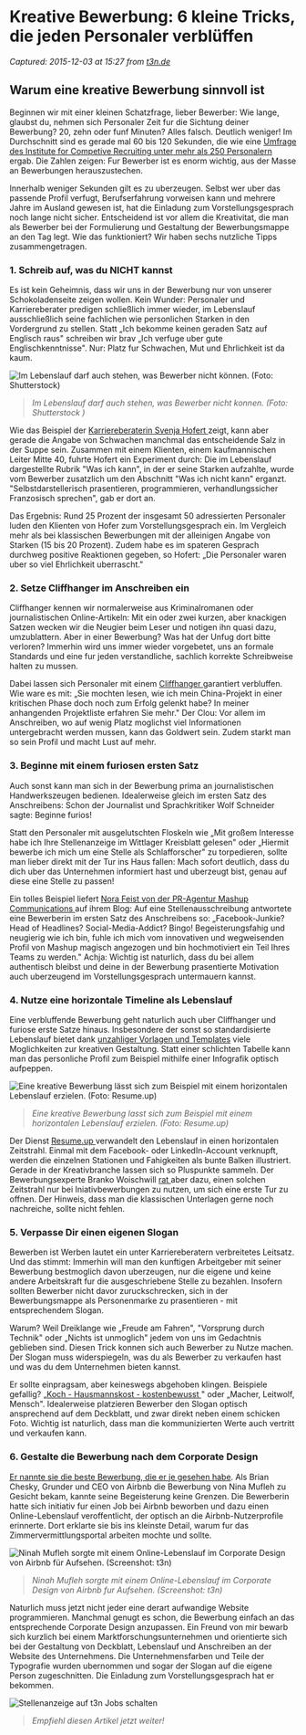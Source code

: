 # Kreative Bewerbung: 6 kleine Tricks, die jeden Personaler verblüffen

_Captured: 2015-12-03 at 15:27 from [t3n.de](http://t3n.de/news/kreative-bewerbung-661757/?utm_source=feedburner+t3n+News+12.000er&utm_medium=feed&utm_campaign=Feed%3A+aktuell%2Ffeeds%2Frss+%28t3n+News%29)_

## Warum eine kreative Bewerbung sinnvoll ist

Beginnen wir mit einer kleinen Schatzfrage, lieber Bewerber: Wie lange, glaubst du, nehmen sich Personaler Zeit fur die Sichtung deiner Bewerbung? 20, zehn oder funf Minuten? Alles falsch. Deutlich weniger! Im Durchschnitt sind es gerade mal 60 bis 120 Sekunden, die wie eine [Umfrage des Institute for Competive Recruiting unter mehr als 250 Personalern ](http://www.competitiverecruiting.de/Recruiter-Survey.html) ergab. Die Zahlen zeigen: Fur Bewerber ist es enorm wichtig, aus der Masse an Bewerbungen herauszustechen.

Innerhalb weniger Sekunden gilt es zu uberzeugen. Selbst wer uber das passende Profil verfugt, Berufserfahrung vorweisen kann und mehrere Jahre im Ausland gewesen ist, hat die Einladung zum Vorstellungsgesprach noch lange nicht sicher. Entscheidend ist vor allem die Kreativitat, die man als Bewerber bei der Formulierung und Gestaltung der Bewerbungsmappe an den Tag legt. Wie das funktioniert? Wir haben sechs nutzliche Tipps zusammengetragen.

### 1\. Schreib auf, was du NICHT kannst

Es ist kein Geheimnis, dass wir uns in der Bewerbung nur von unserer Schokoladenseite zeigen wollen. Kein Wunder: Personaler und Karriereberater predigen schließlich immer wieder, im Lebenslauf ausschließlich seine fachlichen wie personlichen Starken in den Vordergrund zu stellen. Statt „Ich bekomme keinen geraden Satz auf Englisch raus" schreiben wir brav „Ich verfuge uber gute Englischkenntnisse". Nur: Platz fur Schwachen, Mut und Ehrlichkeit ist da kaum.

![Im Lebenslauf darf auch stehen, was Bewerber nicht können. \(Foto: Shutterstock\)](http://t3n.de/news/wp-content/uploads/2015/01/bewerbung_englisch_curriculum_vitae_lebenslauf-595x362.jpg)

> _Im Lebenslauf darf auch stehen, was Bewerber nicht konnen. (Foto: Shutterstock )_

Wie das Beispiel der [Karriereberaterin Svenja Hofert ](http://www.spiegel.de/karriere/berufsstart/bewerbung-mit-misserfolgen-im-lebenslauf-zum-vorstellungsgespraech-a-1060045.html) zeigt, kann aber gerade die Angabe von Schwachen manchmal das entscheidende Salz in der Suppe sein. Zusammen mit einem Klienten, einem kaufmannischen Leiter Mitte 40, fuhrte Hofert ein Experiment durch: Die im Lebenslauf dargestellte Rubrik "Was ich kann", in der er seine Starken aufzahlte, wurde vom Bewerber zusatzlich um den Abschnitt "Was ich nicht kann" erganzt. "Selbstdarstellerisch prasentieren, programmieren, verhandlungssicher Franzosisch sprechen", gab er dort an.

Das Ergebnis: Rund 25 Prozent der insgesamt 50 adressierten Personaler luden den Klienten von Hofer zum Vorstellungsgesprach ein. Im Vergleich mehr als bei klassischen Bewerbungen mit der alleinigen Angabe von Starken (15 bis 20 Prozent). Zudem habe es im spateren Gesprach durchweg positive Reaktionen gegeben, so Hofert: „Die Personaler waren uber so viel Ehrlichkeit uberrascht."

### 2\. Setze Cliffhanger im Anschreiben ein

Cliffhanger kennen wir normalerweise aus Kriminalromanen oder journalistischen Online-Artikeln: Mit ein oder zwei kurzen, aber knackigen Satzen wecken wir die Neugier beim Leser und notigen ihn quasi dazu, umzublattern. Aber in einer Bewerbung? Was hat der Unfug dort bitte verloren? Immerhin wird uns immer wieder vorgebetet, uns an formale Standards und eine fur jeden verstandliche, sachlich korrekte Schreibweise halten zu mussen.

Dabei lassen sich Personaler mit einem [Cliffhanger ](http://karriereblog.svenja-hofert.de/2014/04/kein-fauler-zauber-7-psychotricks-fuer-die-bewerbung/) garantiert verbluffen. Wie ware es mit: „Sie mochten lesen, wie ich mein China-Projekt in einer kritischen Phase doch noch zum Erfolg gelenkt habe? In meiner anhangenden Projektliste erfahren Sie mehr." Der Clou: Vor allem im Anschreiben, wo auf wenig Platz moglichst viel Informationen untergebracht werden mussen, kann das Goldwert sein. Zudem starkt man so sein Profil und macht Lust auf mehr.

### 3\. Beginne mit einem furiosen ersten Satz

Auch sonst kann man sich in der Bewerbung prima an journalistischen Handwerkszeugen bedienen. Idealerweise gleich im ersten Satz des Anschreibens: Schon der Journalist und Sprachkritiker Wolf Schneider sagte: Beginne furios!

Statt den Personaler mit ausgelutschten Floskeln wie „Mit großem Interesse habe ich Ihre Stellenanzeige im Wittlager Kreisblatt gelesen" oder „Hiermit bewerbe ich mich um eine Stelle als Schlafforscher" zu torpedieren, sollte man lieber direkt mit der Tur ins Haus fallen: Mach sofort deutlich, dass du dich uber das Unternehmen informiert hast und uberzeugt bist, genau auf diese eine Stelle zu passen!

Ein tolles Beispiel liefert [Nora Feist von der PR-Agentur Mashup Communications ](http://bizzmiss.de/business-life/bewerbung-mal-anders/) auf ihrem Blog: Auf eine Stellenausschreibung antwortete eine Bewerberin im ersten Satz des Anschreibens so: „Facebook-Junkie? Head of Headlines? Social-Media-Addict? Bingo! Begeisterungsfahig und neugierig wie ich bin, fuhle ich mich vom innovativen und wegweisenden Profil von Mashup magisch angezogen und bin hochmotiviert ein Teil Ihres Teams zu werden." Achja: Wichtig ist naturlich, dass du bei allem authentisch bleibst und deine in der Bewerbung prasentierte Motivation auch uberzeugend im Vorstellungsgesprach untermauern kannst.

### 4\. Nutze eine horizontale Timeline als Lebenslauf

Eine verbluffende Bewerbung geht naturlich auch uber Cliffhanger und furiose erste Satze hinaus. Insbesondere der sonst so standardisierte Lebenslauf bietet dank [unzahliger Vorlagen und Templates](http://t3n.de/news/lebenslauf-vorlagen-506749/) viele Moglichkeiten zur kreativen Gestaltung. Statt einer schlichten Tabelle kann man das personliche Profil zum Beispiel mithilfe einer Infografik optisch aufpeppen.

![Eine kreative Bewerbung lässt sich zum Beispiel mit einem horizontalen Lebenslauf erzielen. \(Foto: Resume.up\)](http://t3n.de/news/wp-content/uploads/2015/12/kreative_bewerbung_lebenslauf-595x371.jpg)

> _Eine kreative Bewerbung lasst sich zum Beispiel mit einem horizontalen Lebenslauf erzielen. (Foto: Resume.up)_

Der Dienst [Resume.up ](http://resumup.com/choose_your_template) verwandelt den Lebenslauf in einen horizontalen Zeitstrahl. Einmal mit dem Facebook- oder LinkedIn-Account verknupft, werden die einzelnen Stationen und Fahigkeiten als bunte Balken illustriert. Gerade in der Kreativbranche lassen sich so Pluspunkte sammeln. Der Bewerbungsexperte Branko Woischwill [rat ](http://www.ksta.de/weiterbildung/ich-auf-zwei-seiten-den-lebenslauf-kreativ-gestalten,15216424,22755666.html) aber dazu, einen solchen Zeitstrahl nur bei Iniativbewerbungen zu nutzen, um sich eine erste Tur zu offnen. Der Hinweis, dass man die klassischen Unterlagen gerne noch nachreiche, sollte nicht fehlen.

### 5\. Verpasse Dir einen eigenen Slogan

Bewerben ist Werben lautet ein unter Karriereberatern verbreitetes Leitsatz. Und das stimmt: Immerhin will man den kunftigen Arbeitgeber mit seiner Bewerbung bestmoglich davon uberzeugen, nur die eigene und keine andere Arbeitskraft fur die ausgeschriebene Stelle zu bezahlen. Insofern sollten Bewerber nicht davor zuruckschrecken, sich in der Bewerbungsmappe als Personenmarke zu prasentieren - mit entsprechendem Slogan.

Warum? Weil Dreiklange wie „Freude am Fahren", "Vorsprung durch Technik" oder „Nichts ist unmoglich" jedem von uns im Gedachtnis geblieben sind. Diesen Trick konnen sich auch Bewerber zu Nutze machen. Der Slogan muss widerspiegeln, was du als Bewerber zu verkaufen hast und was du dem Unternehmen bieten kannst.

Er sollte einpragsam, aber keineswegs abgehoben klingen. Beispiele gefallig? „[Koch - Hausmannskost - kostenbewusst ](https://www.manpower.ch/de/bewerber/erfolgreich-bewerben/die-professionelle-bewerbungsmappe/lebenslauf/mit-einem-slogan-ueberzeugen/)" oder „Macher, Leitwolf, Mensch". Idealerweise platzieren Bewerber den Slogan optisch ansprechend auf dem Deckblatt, und zwar direkt neben einem schicken Foto. Wichtig ist naturlich, dass man die kommunizierten Werte auch vertritt und verkaufen kann.

### 6\. Gestalte die Bewerbung nach dem Corporate Design

[Er nannte sie die beste Bewerbung, die er je gesehen habe](http://t3n.de/news/kreativitaet-bewerbung-airbnb-623592/). Als Brian Chesky, Grunder und CEO von Airbnb die Bewerbung von Nina Mufleh zu Gesicht bekam, kannte seine Begeisterung keine Grenzen. Die Bewerberin hatte sich initiativ fur einen Job bei Airbnb beworben und dazu einen Online-Lebenslauf veroffentlicht, der optisch an die Airbnb-Nutzerprofile erinnerte. Dort erklarte sie bis ins kleinste Detail, warum fur das Zimmervermittlungsportal arbeiten mochte und sollte.

![Ninah Mufleh sorgte mit einem Online-Lebenslauf im Corporate Design von Airbnb für Aufsehen. \(Screenshot: t3n\)](http://t3n.de/news/wp-content/uploads/2015/12/kreative_bewerbung_airbnb-595x350.png)

> _Ninah Mufleh sorgte mit einem Online-Lebenslauf im Corporate Design von Airbnb fur Aufsehen. (Screenshot: t3n)_

Naturlich muss jetzt nicht jeder eine derart aufwandige Website programmieren. Manchmal genugt es schon, die Bewerbung einfach an das entsprechende Corporate Design anzupassen. Ein Freund von mir bewarb sich kurzlich bei einem Marktforschungsunternehmen und orientierte sich bei der Gestaltung von Deckblatt, Lebenslauf und Anschreiben an der Website des Unternehmens. Die Unternehmensfarben und Teile der Typografie wurden ubernommen und sogar der Slogan auf die eigene Person zugeschnitten. Die Einladung zum Vorstellungsgesprach hat er bekommen.

![Stellenanzeige auf t3n Jobs schalten](http://t3n.sc/core/images/specials/banner_stuhl_frei_kampagne_bild_ressort.png)

> _Empfiehl diesen Artikel jetzt weiter!_
